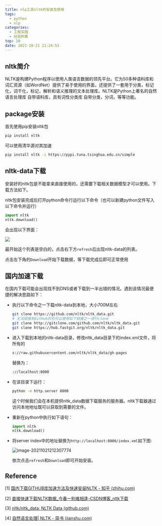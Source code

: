 ```yaml
---
title: nlp工具nltk的安装及使用
tags:
  - python
  - nlp
categories:
  - 工程实践
  - 经验积累
top: 20
date: 2021-10-21 21:24:53
---
```



## nltk简介

NLTK是构建Python程序以使用人类语言数据的领先平台。它为50多种语料库和词汇资源（如WordNet）提供了易于使用的界面，还提供了一套用于分类，标记化，词干化，标记，解析和语义推理的文本处理库。NLTK是Python上著名的⾃然语⾔处理库 ⾃带语料库，具有词性分类库 ⾃带分类，分词，等等功能。

<!--more-->

## package安装

首先使用pip安装nltk包

```bash
pip install nltk
```

可以使用清华源对其加速

```bash
pip install nltk -i https://pypi.tuna.tsinghua.edu.cn/simple
```



## nltk-data下载

安装好的nltk包是不能拿来直接使用的，还需要下载相关数据模型才可以使用。下载方法如下。

nltk包安装完成后打开python命令行运行以下命令（也可以新建python文件写入以下命令并运行）

```python
import nltk
nltk.download()
```

会出现以下界面：

![](http://download.kezhi.tech/img/202110212046568.png)

最开始这个列表是空白的，点击右下方`refresh`后出现nltk-data的列表。

点击左下角的`Download`开始下载数据，等下载完成后即可正常使用

## 国内加速下载

在国内下载可能会出现找不到DNS或者下载到一半出错的情况。遇到该情况最便捷的解决思路如下：

- 执行以下命令之一下载nltk-data到本地，大小700M左右

  ```bash
  git clone https://github.com/nltk/nltk_data.git
  # 无法链接到GitHub的也可以使用如下链接之一进行clone
  git clone http://gitclone.com/github.com/nltk/nltk_data.git
  git clone https://hub.fastgit.org/nltk/nltk_data.git
  ```

- 进入下载到本地的nltk-data目录，修改nltk_data目录下的index.xml文件，将所有的

  ```bash
  s://raw.githubusercontent.com/nltk/nltk_data/gh-pages
  ```

  替换为：

  ```bash
  ://localhost:8000
  ```

- 在该目录下运行：

  ```bash
  python -m http.server 8000
  ```

  这个时候我们会在本机提供nltk_data数据下载服务的服务器。nltk下载器通过访问本地地址既可以获取到需要的文件。

- 重新在python中执行如下语句：

  ```python
  import nltk
  nltk.download()
  ```
  
- 将server index中的地址替换为`http://localhost:8000/index.xml`如下图:

  ![image-20211021212307774](http://download.kezhi.tech/img/202110212123817.png)

  依次点击`refresh`和`Download`即可开始安装。

## Reference

[1] [国内下载GITHUB库加速方法及快速安装NLTK - 知乎 (zhihu.com)](https://zhuanlan.zhihu.com/p/347931749)

[2] [直接快速下载NLTK数据_今春一别难相逢-CSDN博客_nltk下载](https://blog.csdn.net/qiang12qiang12/article/details/81254595)

[3] [nltk/nltk_data: NLTK Data (github.com)](https://github.com/nltk/nltk_data)

[4] [自然语言处理| NLTK - 简书 (jianshu.com)](https://www.jianshu.com/p/a3cb9f986e69)

